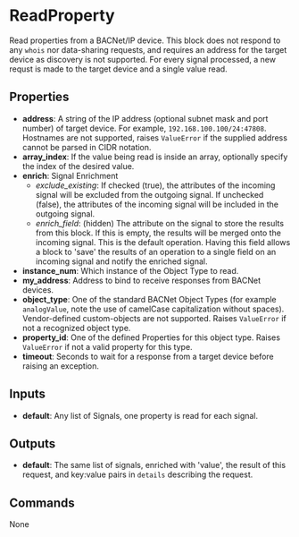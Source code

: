 ReadProperty
============
Read properties from a BACNet/IP device. This block does not respond to any `whois` nor data-sharing requests, and requires an address for the target device as discovery is not supported. For every signal processed, a new requst is made to the target device and a single value read.

Properties
----------
- **address**: A string of the IP address (optional subnet mask and port number) of target device. For example, `192.168.100.100/24:47808`. Hostnames are not supported, raises `ValueError` if the supplied address cannot be parsed in CIDR notation.
- **array_index**: If the value being read is inside an array, optionally specify the index of the desired value.
- **enrich**: Signal Enrichment
  - *exclude_existing*: If checked (true), the attributes of the incoming signal will be excluded from the outgoing signal. If unchecked (false), the attributes of the incoming signal will be included in the outgoing signal.
  - *enrich_field*: (hidden) The attribute on the signal to store the results from this block. If this is empty, the results will be merged onto the incoming signal. This is the default operation. Having this field allows a block to 'save' the results of an operation to a single field on an incoming signal and notify the enriched signal.
- **instance_num**: Which instance of the Object Type to read.
- **my_address**: Address to bind to receive responses from BACNet devices.
- **object_type**: One of the standard BACNet Object Types (for example `analogValue`, note the use of camelCase capitalization without spaces). Vendor-defined custom-objects are not supported. Raises `ValueError` if not a recognized object type.
- **property_id**: One of the defined Properties for this object type. Raises `ValueError` if not a valid property for this type.
- **timeout**: Seconds to wait for a response from a target device before raising an exception.

Inputs
------
- **default**: Any list of Signals, one property is read for each signal.

Outputs
-------
- **default**: The same list of signals, enriched with 'value', the result of this request, and key:value pairs in `details` describing the request.

Commands
--------
None

